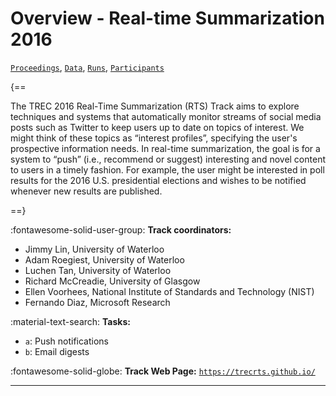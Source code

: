 # Overview - Real-time Summarization 2016

[`Proceedings`](./proceedings.md), [`Data`](./data.md), [`Runs`](./runs.md), [`Participants`](./participants.md)

{==

The TREC 2016 Real-Time Summarization (RTS) Track aims to explore techniques and systems that automatically monitor streams of social media posts such as Twitter to keep users up to date on topics of interest. We might think of these topics as “interest profiles”, specifying the user's prospective information needs. In real-time summarization, the goal is for a system to “push” (i.e., recommend or suggest) interesting and novel content to users in a timely fashion. For example, the user might be interested in poll results for the 2016 U.S. presidential elections and wishes to be notified whenever new results are published. 

==}

:fontawesome-solid-user-group: **Track coordinators:**

- Jimmy Lin, University of Waterloo 
- Adam Roegiest, University of Waterloo 
- Luchen Tan, University of Waterloo 
- Richard McCreadie, University of Glasgow 
- Ellen Voorhees, National Institute of Standards and Technology (NIST) 
- Fernando Diaz, Microsoft Research 

:material-text-search: **Tasks:**

- `a`: Push notifications 
- `b`: Email digests 

:fontawesome-solid-globe: **Track Web Page:** [`https://trecrts.github.io/`](https://trecrts.github.io/) 

---

